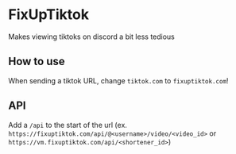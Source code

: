 # FixUpTiktok

Makes viewing tiktoks on discord a bit less tedious

## How to use

When sending a tiktok URL, change `tiktok.com` to `fixuptiktok.com`!

## API

Add a `/api` to the start of the url (ex. `https://fixuptiktok.com/api/@<username>/video/<video_id>` or `https://vm.fixuptiktok.com/api/<shortener_id>`)